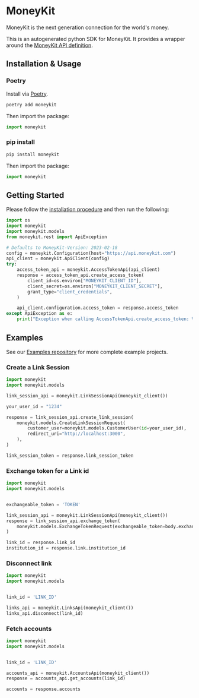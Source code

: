 # MoneyKit

MoneyKit is the next generation connection for the world's money.

This is an autogenerated python SDK for MoneyKit. It provides a wrapper around the [MoneyKit API definition](https://docs.moneykit.com).

## Installation & Usage

### Poetry

Install via [Poetry](https://python-poetry.org/).

```sh
poetry add moneykit
```

Then import the package:
```python
import moneykit
```

### pip install

```sh
pip install moneykit
```

Then import the package:
```python
import moneykit
```

## Getting Started

Please follow the [installation procedure](#installation--usage) and then run the following:

```python
import os
import moneykit
import moneykit.models
from moneykit.rest import ApiException

# Defaults to MoneyKit-Version: 2023-02-18
config = moneykit.Configuration(host="https://api.moneykit.com")
api_client = moneykit.ApiClient(config)
try:
    access_token_api = moneykit.AccessTokenApi(api_client)
    response = access_token_api.create_access_token(
        client_id=os.environ["MONEYKIT_CLIENT_ID"],
        client_secret=os.environ["MONEYKIT_CLIENT_SECRET"],
        grant_type="client_credentials",
    )

    api_client.configuration.access_token = response.access_token
except ApiException as e:
    print("Exception when calling AccessTokenApi.create_access_token: %s\n" % e)
```


## Examples

See our [Examples repository](https://github.com/moneykit/examples) for more complete example projects.

### Create a Link Session

```python
import moneykit
import moneykit.models

link_session_api = moneykit.LinkSessionApi(moneykit_client())

your_user_id = "1234"

response = link_session_api.create_link_session(
    moneykit.models.CreateLinkSessionRequest(
        customer_user=moneykit.models.CustomerUser(id=your_user_id),
        redirect_uri="http://localhost:3000",
    ),
)

link_session_token = response.link_session_token
```

### Exchange token for a Link id

```python
import moneykit
import moneykit.models


exchangeable_token = 'TOKEN'

link_session_api = moneykit.LinkSessionApi(moneykit_client())
response = link_session_api.exchange_token(
    moneykit.models.ExchangeTokenRequest(exchangeable_token=body.exchangeable_token),
)

link_id = response.link_id
institution_id = response.link.institution_id
```

### Disconnect link

```python
import moneykit
import moneykit.models


link_id = 'LINK_ID'

links_api = moneykit.LinksApi(moneykit_client())
links_api.disconnect(link_id)
```

### Fetch accounts

```python
import moneykit
import moneykit.models


link_id = 'LINK_ID'

accounts_api = moneykit.AccountsApi(moneykit_client())
response = accounts_api.get_accounts(link_id)

accounts = response.accounts
```
